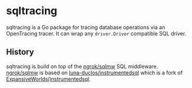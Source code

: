 # sqltracing

sqltracing is a Go package for tracing database operations via an OpenTracing
tracer.
It can wrap any `driver.Driver` compatible SQL driver.


## History

sqltracing is build on top of the [ngrok/sqlmw](https://github.com/ngrok/sqlmw)
SQL middleware. \
[ngrok/sqlmw](https://github.com/ngrok/sqlmw) is based on
[luna-duclos/instrumentedsql](https://github.com/luna-duclos/instrumentedsql)
which is a fork of
[ExpansiveWorlds(instrumentedsql](https://github.com/ExpansiveWorlds/instrumentedsql).
